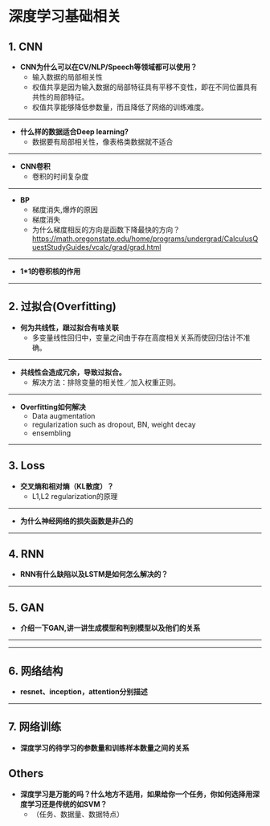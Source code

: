 # 深度学习基础相关

## 1. CNN
- **CNN为什么可以在CV/NLP/Speech等领域都可以使用？**
    * 输入数据的局部相关性
    * 权值共享是因为输入数据的局部特征具有平移不变性，即在不同位置具有共性的局部特征。
    * 权值共享能够降低参数量，而且降低了网络的训练难度。
-----------
- **什么样的数据适合Deep learning?**
    * 数据要有局部相关性，像表格类数据就不适合
-----------

- **CNN卷积**
    - 卷积的时间复杂度
-----------

- **BP**
    * 梯度消失,爆炸的原因
    * 梯度消失
    * 为什么梯度相反的方向是函数下降最快的方向？
        https://math.oregonstate.edu/home/programs/undergrad/CalculusQuestStudyGuides/vcalc/grad/grad.html
-----------

- **1*1的卷积核的作用**
-----------


## 2. 过拟合(Overfitting)
- **何为共线性，跟过拟合有啥关联**
    * 多变量线性回归中，变量之间由于存在高度相关关系而使回归估计不准确。
-----------

- **共线性会造成冗余，导致过拟合。**
    * 解决方法：排除变量的相关性／加入权重正则。
-----------

- **Overfitting如何解决**
    * Data augmentation
    * regularization such as dropout, BN, weight decay
    * ensembling
-----------


## 3. Loss
- **交叉熵和相对熵（KL散度）？**
    * L1,L2 regularization的原理

-----------

- **为什么神经网络的损失函数是非凸的**

-----------

## 4. RNN
- **RNN有什么缺陷以及LSTM是如何怎么解决的？**
-----------

## 5. GAN 
- **介绍一下GAN,讲一讲生成模型和判别模型以及他们的关系**
-----------

-----------

## 6. 网络结构
- **resnet、inception，attention分别描述**


-----------

## 7. 网络训练
- **深度学习的待学习的参数量和训练样本数量之间的关系**
## Others
- **深度学习是万能的吗？什么地方不适用，如果给你一个任务，你如何选择用深度学习还是传统的如SVM？**
    * （任务、数据量、数据特点）